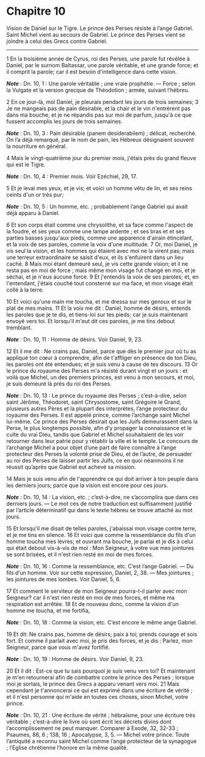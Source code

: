 # Chapitre 10

Vision de Daniel sur le Tigre.
Le prince des Perses résiste à l’ange Gabriel.
Saint Michel vient au secours de Gabriel.
Le prince des Perses vient se joindre à celui des Grecs contre Gabriel.

***

1 En la troisième année de Cyrus, roi des Perses, une parole fut révélée à Daniel, par le surnom Baltassar, une parole véritable, et une grande force; et il comprit la parole; car il est besoin d'intelligence dans cette vision.

***Note*** :  Dn. 10, 1 : Une parole véritable ; une vraie prophétie. ― Force ; selon la Vulgate et la version grecque de Théodotion ; armée, suivant l’hébreu.


2 En ce jour-là, moi Daniel, je pleurais pendant les jours de trois semaines; 3 Je ne mangeais pas de pain désirable, et la chair et le vin n'entrèrent pas dans ma bouche, et je ne répandis pas sur moi de parfum, jusqu'à ce que fussent accomplis les jours de trois semaines.

***Note*** :  Dn. 10, 3 : Pain désirable (panem desiderabilem) ; délicat, recherché. On l’a déjà remarqué, par le nom de pain, les Hébreux désignaient souvent la nourriture en général.


4 Mais le vingt-quatrième jour du premier mois, j'étais près du grand fleuve qui est le Tigre.

***Note*** :  Dn. 10, 4 : Premier mois. Voir Ezéchiel, 29, 17.

5 Et je levai mes yeux, et je vis; et voici un homme vêtu de lin, et ses reins ceints d'un or très pur;

***Note*** :  Dn. 10, 5 : Un homme, etc. ; probablement l’ange Gabriel qui avait déjà apparu à Daniel.

6 Et son corps était comme une chrysolithe, et sa face comme l'aspect de la foudre, et ses yeux comme une lampe ardente ; et ses bras et et ses parties basses jusqu'aux pieds, comme une apparence d'airain étincelant, et la voix de ses paroles, comme la voix d'une multitude. 7 Or, moi Daniel, je vis seul la vision, et les hommes qui étaient avec moi ne la virent pas; mais une terreur extraordinaire se saisit d'eux, et ils s'enfuirent dans un lieu caché. 8 Mais moi étant demeuré seul, je vis cette grande vision; et il ne resta pas en moi de force ; mais même mon visage fut changé en moi, et je séchai, et je n'eus aucune force. 9 Et j'entendis la voix de ses paroles; et, en l'entendant, j'étais couché tout consterné sur ma face, et mon visage était collé à la terre.


10 Et voici qu'une main me toucha, et me dressa sur mes genoux et sur le plat de mes mains. 11 Et la voix me dit : Daniel, homme de désirs, entends les paroles que je te dis, et tiens-loi sur tes pieds; car je suis maintenant envoyé vers toi. Et lorsqu'il m'eut dit ces paroles, je me tins debout tremblant.

***Note*** :  Dn. 10, 11 : Homme de désirs. Voir Daniel, 9, 23.

12 Et il me dit : Ne crains pas, Daniel, parce que dès le premier jour où tu as appliqué ton cœur à comprendre, afin de t'affliger en présence de ton Dieu, les paroles ont été entendues; et je suis venu à cause de tes discours. 13 Or le prince du royaume des Perses m'a résisté durant vingt et un jours : et voilà que Michel, un des premiers princes, est venu à mon secours, et moi, je suis demeuré là près du roi des Perses.

***Note*** :  Dn. 10, 13 : Le prince du royaume des Perses ; c’est-à-dire, selon saint Jérôme, Théodoret, saint Chrysostome, saint Grégoire le Grand, plusieurs autres Pères et la plupart des interprètes, l’ange protecteur du royaume des Perses. Il est appelé prince, comme l’archange saint Michel lui-même. Ce prince des Perses désirait que les Juifs demeurassent dans la Perse, le plus longtemps possible, afin d’y propager la connaissance et le culte du vrai Dieu, tandis que Gabriel et Michel souhaitaient de les voir retourner dans leur patrie pour y rétablir la ville et le temple. Le concours de l’archange Michel a pour objet d’une part de faire connaître à l’ange protecteur des Perses la volonté prise de Dieu, et de l’autre, de persuader au roi des Perses de laisser partir les Juifs, ce en quoi néanmoins il ne réussit qu’après que Gabriel eut achevé sa mission.

14 Mais je suis venu afin de l'apprendre ce qui doit arriver à ton peuple dans les derniers jours; parce que la vision est encore pour ces jours.

***Note*** :  Dn. 10, 14 : La vision, etc. ; c’est-à-dire, ne s’accomplira que dans ces derniers jours. ― Le mot ces de notre traduction est suffisamment justifié par l’article déterminatif qui dans le texte hébreu se trouve attaché au mot jours.


15 Et lorsqu'il me disait de telles paroles, j'abaissai mon visage contre terre, et je me tins en silence. 16 Et voici que comme la ressemblance du fils d'un homme toucha mes lèvres; et ouvrant ma bouche, je parlai et je dis à celui qui était debout vis-à-vis de moi : Mon Seigneur, à votre vue mes jointures se sont brisées, et il n'est rien resté en moi de mes forces.

***Note*** :  Dn. 10, 16 : Comme la ressemblance, etc. C’est l’ange Gabriel. ― Du fils d’un homme. Voir sur cette expression, Daniel, 2, 38. ― Mes jointures ; les jointures de mes lombes. Voir Daniel, 5, 6.

17 Et comment le serviteur de mon Seigneur pourra-t-il parler avec mon Seigneur? car il n'est rien resté en moi de mes forces, et même ma respiration est arrêtée. 18 Et de nouveau donc, comme la vision d'un homme me toucha, et me fortifia,

***Note*** :  Dn. 10, 18 : Comme la vision, etc. C’est encore le même ange Gabriel.

19 Et dit: Ne crains pas, homme de désirs; paix à toi; prends courage et sois fort. Et comme il parlait avec moi, je pris des forces, et je dis : Parlez, mon Seigneur, parce que vous m'avez fortifié.

***Note*** :  Dn. 10, 19 : Homme de désirs. Voir Daniel, 9, 23.


20 Et il dit : Est-ce que tu sais pourquoi je suis venu vers toi? Et maintenant je m'en retournerai afin de combattre contre le prince des Perses ; lorsque moi je sortais, le prince des Grecs a apparu venant vers moi. 21 Mais cependant je t'annoncerai ce qui est exprimé dans une écriture de vérité ; et il n'est personne qui m'aide en toutes ces choses, sinon Michel, votre prince.

***Note*** :  Dn. 10, 21 : Une écriture de vérité ; hébraïsme, pour une écriture très véritable ; c’est-à-dire le livre où sont écrit les décrets divins dont l’accomplissement ne peut manquer. Comparer à Exode, 32, 32-33 ; Psaumes, 86, 6 ; 138, 16 ; Apocalypse, 3, 5. ― Michel votre prince. Toute l’antiquité a reconnu saint Michel comme l’ange protecteur de la synagogue ; l’Eglise chrétienne l’honore en la même qualité.

